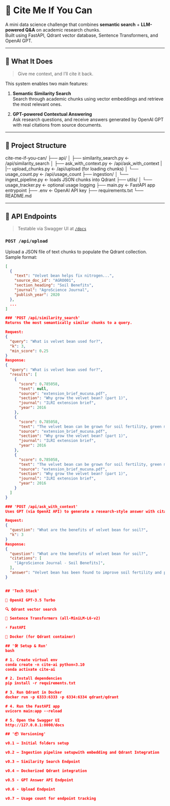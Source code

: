 # 🧠 Cite Me If You Can

A mini data science challenge that combines **semantic search** + **LLM-powered Q&A** on academic research chunks.  
Built using FastAPI, Qdrant vector database, Sentence Transformers, and OpenAI GPT.

---

## 🚀 What It Does

> Give me context, and I’ll cite it back.

This system enables two main features:

1. **Semantic Similarity Search**  
   Search through academic chunks using vector embeddings and retrieve the most relevant ones.

2. **GPT-powered Contextual Answering**  
   Ask research questions, and receive answers generated by OpenAI GPT with real citations from source documents.

---

## 📂 Project Structure

cite-me-if-you-can/
├── api/
│ ├── similarity_search.py ← /api/similarity_search
│ ├── ask_with_context.py ← /api/ask_with_context
| |-- upload_chunks.py ← /api/upload (for loading chunks)
│ └── usage_count.py ← /api/usage_count
├── ingestion/
│ └── ingest_pipeline.py ← loads JSON chunks into Qdrant
├── utils/
│ └── usage_tracker.py ← optional usage logging
├── main.py ← FastAPI app entrypoint
├── .env ← OpenAI API key
├── requirements.txt
└── README.md


---

## 🧪 API Endpoints

> Testable via Swagger UI at [`/docs`](http://127.0.0.1:8000/docs)

### `POST /api/upload`

Upload a JSON file of text chunks to populate the Qdrant collection.  
Sample format:

```json
[
  {
    "text": "Velvet bean helps fix nitrogen...",
    "source_doc_id": "AGRO001",
    "section_heading": "Soil Benefits",
    "journal": "AgroScience Journal",
    "publish_year": 2020
  },
  ...
]

### 'POST /api/similarity_search' 
Returns the most semantically similar chunks to a query.

Request:
{
  "query": "What is velvet bean used for?",
  "k": 3,
  "min_score": 0.25
}
Response:
{
  "query": "What is velvet bean used for?",
  "results": [
    {
      "score": 0.785058,
      "text": null,
      "source": "extension_brief_mucuna.pdf",
      "section": "Why grow the velvet bean? (part 1)",
      "journal": "ILRI extension brief",
      "year": 2016
    },
    {
      "score": 0.785058,
      "text": "The velvet bean can be grown for soil fertility, green manure and as a cover crop in conservation agriculture (CA). The velvet bean is a high yielding leguminous forage crop—high in nitrogen (N)/crude protein content. It is usually sown as an N-fixing ley crop or as a green manure crop to improve soil fertility. In the sub-humid regions it can be intercropped with maize to improve soil fertility, maximize grain/herbage yields per unit area and provide mixed crop for hay/silage making. Whether it is grown as a single or mixed crop, the velvet bean provides early dry season grazing or fodder for hay or mixed-crop silage, improving the N content of cereal or grass silage.",
      "source": "extension_brief_mucuna.pdf",
      "section": "Why grow the velvet bean? (part 1)",
      "journal": "ILRI extension brief",
      "year": 2016
    },
    {
      "score": 0.785058,
      "text": "The velvet bean can be grown for soil fertility, green manure and as a cover crop in conservation agriculture (CA). The velvet bean is a high yielding leguminous forage crop—high in nitrogen (N)/crude protein content. It is usually sown as an N-fixing ley crop or as a green manure crop to improve soil fertility. In the sub-humid regions it can be intercropped with maize to improve soil fertility, maximize grain/herbage yields per unit area and provide mixed crop for hay/silage making. Whether it is grown as a single or mixed crop, the velvet bean provides early dry season grazing or fodder for hay or mixed-crop silage, improving the N content of cereal or grass silage.",
      "source": "extension_brief_mucuna.pdf",
      "section": "Why grow the velvet bean? (part 1)",
      "journal": "ILRI extension brief",
      "year": 2016
    }
  ]
}

### 'POST /api/ask_with_context'
Uses GPT (via OpenAI API) to generate a research-style answer with citations.

Request:
{
  "question": "What are the benefits of velvet bean for soil?",
  "k": 3
}
Response:
{
  "question": "What are the benefits of velvet bean for soil?",
  "citations": [
    "[AgroScience Journal - Soil Benefits]",
  ],
  "answer": "Velvet bean has been found to improve soil fertility and provide natural nitrogen fixation. This can result in enhanced nutrient content in the soil, leading to improved plant growth and crop yields. Additionally, velvet bean can help reduce the need for synthetic fertilizers, thereby promoting more sustainable agricultural practices. [AgroScience Journal - Soil Benefits]"
}


## 'Tech Stack'

🧠 OpenAI GPT-3.5 Turbo

🔍 Qdrant vector search

🧾 Sentence Transformers (all-MiniLM-L6-v2)

⚡ FastAPI

🐳 Docker (for Qdrant container)

## '🛠️ Setup & Run'
bash

# 1. Create virtual env
conda create -n cite-ai python=3.10
conda activate cite-ai

# 2. Install dependencies
pip install -r requirements.txt

# 3. Run Qdrant in Docker
docker run -p 6333:6333 -p 6334:6334 qdrant/qdrant

# 4. Run the FastAPI app
uvicorn main:app --reload

# 5. Open the Swagger UI
http://127.0.0.1:8000/docs

## '📦 Versioning'

v0.1 – Initial folders setup

v0.2 – Ingestion pipeline setupwith embedding and Qdrant Integration

v0.3 – Similarity Search Endpoint

v0.4 – Dockerized Qdrant integration

v0.5 - GPT Answer API Endpoint

v0.6 - Upload Endpoint

v0.7 – Usage count for endpoint tracking



